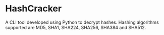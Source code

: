 # HashCracker
A CLI tool developed using Python to decrypt hashes. Hashing algorithms supported are MD5, SHA1, SHA224, SHA256, SHA384 and SHA512.
